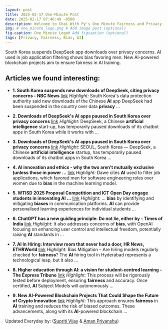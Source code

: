 ```yaml
---
layout: post
title: 2025-02-17 One-Minute Post
date: 2025-02-17 07:46:49 -0500
description: Welcome to Chai With Py's One Minute Fairness and Privacy, which aims to provide you the current happenings in the world of Fairness, Privacy, and AI.
img: # one_minute_logo.png # Add image post (optional)
fig-caption: One Minute Logo# Add figcaption (optional)
tags: [Privacy, Fairness, Bias, AI]
---
```


South Korea suspends DeepSeek app downloads over privacy concerns. AI used in job application filtering shows bias favoring men. New AI-powered blockchain projects aim to ensure fairness in AI training.

## Articles we found interesting:

- **1. South Korea suspends new downloads of DeepSeek, citing <b>privacy</b> concerns - NBC News** [link](https://www.nbcnews.com/news/world/south-korea-suspends-new-downloads-deepseek-citing-privacy-concerns-rcna192432)
_Highlight:_ South Korea&#39;s data protection authority said new downloads of the Chinese <b>AI</b> app DeepSeek had been suspended in the country over data <b>privacy</b>&nbsp;...

- **2. Downloads of DeepSeek&#39;s <b>AI</b> apps paused in South Korea over <b>privacy</b> concerns** [link](https://www.pinkun.com/news/national/24939889.downloads-deepseeks-ai-apps-paused-south-korea-privacy-concerns/)
_Highlight:_ DeepSeek, a Chinese <b>artificial intelligence</b> start-up, has temporarily paused downloads of its chatbot apps in South Korea while it works with&nbsp;...

- **3. Downloads of DeepSeek&#39;s <b>AI</b> apps paused in South Korea over <b>privacy</b> concerns** [link](https://www.telegraphherald.com/magazine-websites/biztimes/ap_wire/article_3620fabb-1931-5b3e-9619-7e1d1da8bfa1.html)
_Highlight:_ SEOUL, South Korea — DeepSeek, a Chinese <b>artificial intelligence</b> startup, has temporarily paused downloads of its chatbot apps in South Korea&nbsp;...

- **4. <b>AI</b> innovation and ethics - why the two aren&#39;t mutually exclusive (unless those in power ...** [link](https://diginomica.com/ai-innovation-and-ethics-why-two-arent-mutually-exclusive-unless-those-power-decide-they-are)
_Highlight:_ Dawe cites <b>AI</b> used to filter job applications, which favored men for software engineering roles over women due to <b>bias</b> in the machine learning model.

- **5. WTISD 2025 Proposal Competition and ICT Open Day engage students in innovating <b>AI</b> ...** [link](https://www.scmp.com/yp/discover/news/hong-kong/article/3298993/wtisd-2025-proposal-competition-and-ict-open-day-engage-students-innovating-ai-communication)
_Highlight:_ ... <b>bias</b> by identifying and mitigating <b>biases</b> in communication platforms. <b>AI</b> can provide personalised learning experiences for individual students&nbsp;...

- **6. ChatGPT has a new guiding principle: Do not lie, either by - Times of India** [link](https://timesofindia.indiatimes.com/technology/tech-news/chatgpt-has-a-new-guiding-principle-do-not-lie-either-by-/articleshow/118317356.cms)
_Highlight:_ It also addresses concerns of <b>bias</b>, with OpenAI focusing on enhancing user control and intellectual freedom, potentially raising <b>AI</b> standards in&nbsp;...

- **7. <b>AI</b> In Hiring: Interview room that never had a door, HR News, ETHRWorld** [link](https://hr.economictimes.indiatimes.com/news/trends/ai-in-hr/interview-room-that-never-had-a-door/118299048)
_Highlight:_ Bias Mitigation – Are hiring models regularly checked for <b>fairness</b>? The <b>AI</b> hiring tool in Hyderabad represents a technological leap, but it also&nbsp;...

- **8. Higher education through <b>AI</b>: a vision for student-centred learning - The Express Tribune** [link](https://tribune.com.pk/story/2528777/higher-education-through-ai-a-vision-for-student-centred-learning)
_Highlight:_ This process will be rigorously tested before deployment, ensuring <b>fairness</b> and accuracy. Once certified, <b>AI</b> Subject Models will autonomously&nbsp;...

- **9. New <b>AI</b>-Powered Blockchain Projects That Could Shape the Future of Crypto Innovation** [link](https://www.msn.com/en-us/money/markets/new-ai-powered-blockchain-projects-that-could-shape-the-future-of-crypto-innovation/ar-AA1z6yjZ)
_Highlight:_ This approach ensures <b>fairness</b> in <b>AI</b> training and reduces the risk of biased outcomes. These advancements, along with its <b>AI</b>-powered blockchain&nbsp;...


Updated Everyday by: (<a href="https://supritivijay.github.io/">Supriti Vijay</a> & <a href="https://amanpriyanshu.github.io/">Aman Priyanshu</a>)
